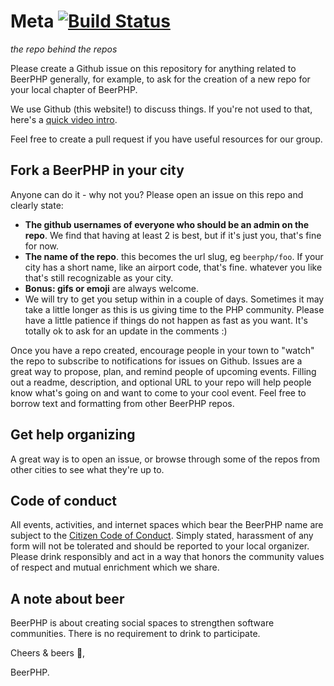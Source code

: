Meta [![Build Status](https://travis-ci.org/beerphp/meta.svg?branch=master)](https://travis-ci.org/beerphp/meta)
====

*the repo behind the repos*

Please create a Github issue on this repository for anything related to BeerPHP generally,
for example, to ask for the creation of a new repo for your local chapter of BeerPHP.

We use Github (this website!) to discuss things.
If you're not used to that, here's a [quick video intro](https://www.youtube.com/watch?v=KlrJVSJRUN4).

Feel free to create a pull request if you have useful resources for our group.

## Fork a BeerPHP in your city

Anyone can do it - why not you? Please open an issue on this repo and clearly state:
- **The github usernames of everyone who should be an admin on the repo**. We find that having at least 2 is best, but if it's just you, that's fine for now.
- **The name of the repo**. this becomes the url slug, eg `beerphp/foo`. If your city has a short name, like an airport code, that's fine. whatever you like that's still recognizable as your city.
- **Bonus: gifs or emoji** are always welcome.
- We will try to get you setup within in a couple of days. Sometimes it may take a little longer as this is us giving time to the PHP community. Please have a little patience if things do not happen as fast as you want. It's totally ok to ask for an update in the comments :)


Once you have a repo created, encourage people in your town to "watch" the repo to subscribe to notifications for issues on Github.
Issues are a great way to propose, plan, and remind people of upcoming events.
Filling out a readme, description, and optional URL to your repo will help people know what's going on and want to come to your cool event.
Feel free to borrow text and formatting from other BeerPHP repos.

## Get help organizing

A great way is to open an issue, or browse through some of the repos from other cities to see what they're up to.

## Code of conduct

All events, activities, and internet spaces which bear the BeerPHP name are subject to the [Citizen Code of Conduct](http://citizencodeofconduct.org/).
Simply stated, harassment of any form will not be tolerated and should be reported to your local organizer.
Please drink responsibly and act in a way that honors the community values of respect and mutual enrichment which we share.

## A note about beer

BeerPHP is about creating social spaces to strengthen software communities. There is no requirement to drink to participate.


Cheers & beers :beers:,

BeerPHP.
